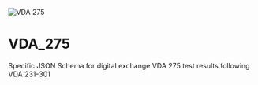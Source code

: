 ![VDA 275](https://github.com/user-attachments/assets/8697f021-b2b5-44b9-84f4-a10424266648)

# VDA_275
Specific JSON Schema for digital exchange VDA 275 test results following VDA 231-301
